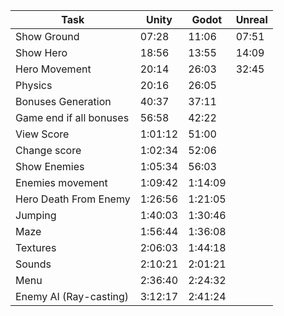| Task                   | Unity   | Godot   | Unreal  |
|------------------------|---------|---------|---------|
| Show Ground            | 07:28   |  11:06  |  07:51  |
| Show Hero              | 18:56   |  13:55  |  14:09  |
| Hero Movement          | 20:14   |  26:03  |  32:45  |
| Physics                | 20:16   |  26:05  |         |
| Bonuses Generation     | 40:37   |  37:11  |         |
| Game end if all bonuses| 56:58   |  42:22  |         |
| View Score             | 1:01:12 |  51:00  |         |
| Change score           | 1:02:34 |  52:06  |         |
| Show Enemies           | 1:05:34 |  56:03  |         |
| Enemies movement       | 1:09:42 | 1:14:09 |         |
| Hero Death From Enemy  | 1:26:56 | 1:21:05 |         |
| Jumping                | 1:40:03 | 1:30:46 |         |
| Maze                   | 1:56:44 | 1:36:08 |         |
| Textures               | 2:06:03 | 1:44:18 |         |
| Sounds                 | 2:10:21 | 2:01:21 |         |
| Menu                   | 2:36:40 | 2:24:32 |         |
| Enemy AI (Ray-casting) | 3:12:17 | 2:41:24 |         |